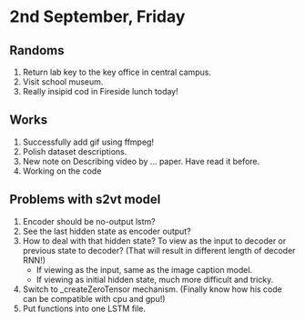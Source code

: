 # 2nd September, Friday

## Randoms
1. Return lab key to the key office in central campus.
2. Visit school museum.
3. Really insipid cod in Fireside lunch today!

## Works
1. Successfully add gif using ffmpeg!
2. Polish dataset descriptions.
3. New note on Describing video by ... paper. Have read it before.
4. Working on the code

## Problems with s2vt model
1. Encoder should be no-output lstm?
2. See the last hidden state as encoder output?
3. How to deal with that hidden state? To view as the input to decoder or previous state to decoder? (That will result in different length of decoder RNN!)
	* If viewing as the input, same as the image caption model.
	* If viewing as initial hidden state, much more difficult and tricky.
4. Switch to _createZeroTensor mechanism. (Finally know how his code can be compatible with cpu and gpu!)
5. Put functions into one LSTM file.
